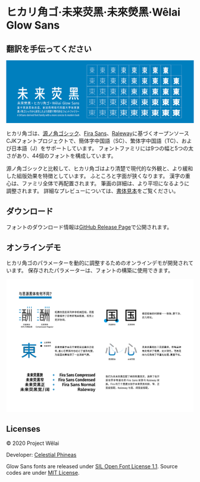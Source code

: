 # ヒカリ角ゴ·未来荧黑·未來熒黑·Wêlai Glow Sans

## 翻訳を手伝ってください

![ヒカリ角ゴ](../tests/glow.png)

ヒカリ角ゴは、[源ノ角ゴシック](https://github.com/adobe-fonts/source-han-sans)、[Fira Sans](https://github.com/mozilla/Fira)、[Raleway](https://github.com/impallari/Raleway)に基づくオープンソースCJKフォントプロジェクトで、簡体字中国語（SC）、繁体字中国語（TC）、および日本語（J）をサポートしています。 フォントファミリには9つの幅と5つの太さがあり、44個のフォントを構成しています。

源ノ角ゴシックと比較して、ヒカリ角ゴはより清楚で現代的な外観と、より緩和した組版効果を特徴としています。 ふところと字面が狭くなります。 漢字の重心は、ファミリ全体で再配置されます。 筆画の詳細は、より平坦になるように調整されます。 詳細なプレビューについては、[書体見本](../tests/family-specimen.pdf)をご覧ください。

## ダウンロード

フォントのダウンロード情報は[GitHub Release Page](https://github.com/welai/glow-sans/releases)で公開されます。

## オンラインデモ

ヒカリ角ゴのパラメーターを動的に調整するためのオンラインデモが開発されています。 保存されたパラメーターは、フォントの構築に使用できます。

![Differences to Source Han Sans](../tests/diff.png)

## Licenses

© 2020 Project Wêlai

Developer: [Celestial Phineas](https://github.com/celestialphineas)

Glow Sans fonts are released under [SIL Open Font License 1.1](../OFL.txt). Source codes are under [MIT License](../LICENSE).